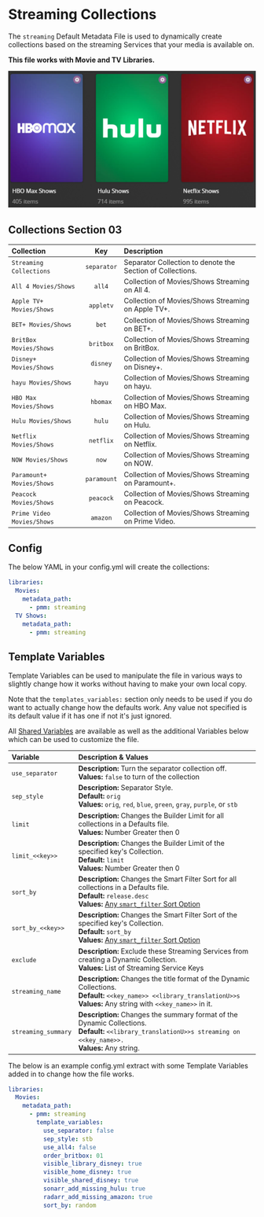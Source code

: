 # Streaming Collections

The `streaming` Default Metadata File is used to dynamically create collections based on the streaming Services that your media is available on.

**This file works with Movie and TV Libraries.**

![](../images/streaming.png)

## Collections Section 03

| Collection                 |     Key     | Description                                                |
|:---------------------------|:-----------:|:-----------------------------------------------------------|
| `Streaming Collections`    | `separator` | Separator Collection to denote the Section of Collections. |
| `All 4 Movies/Shows`       |   `all4`    | Collection of Movies/Shows Streaming on All 4.             |
| `Apple TV+ Movies/Shows`   |  `appletv`  | Collection of Movies/Shows Streaming on Apple TV+.         |
| `BET+ Movies/Shows`        |    `bet`    | Collection of Movies/Shows Streaming on BET+.              |
| `BritBox Movies/Shows`     |  `britbox`  | Collection of Movies/Shows Streaming on BritBox.           |
| `Disney+ Movies/Shows`     |  `disney`   | Collection of Movies/Shows Streaming on Disney+.           |
| `hayu Movies/Shows`        |   `hayu`    | Collection of Movies/Shows Streaming on hayu.              |
| `HBO Max Movies/Shows`     |  `hbomax`   | Collection of Movies/Shows Streaming on HBO Max.           |
| `Hulu Movies/Shows`        |   `hulu`    | Collection of Movies/Shows Streaming on Hulu.              |
| `Netflix Movies/Shows`     |  `netflix`  | Collection of Movies/Shows Streaming on Netflix.           |
| `NOW Movies/Shows`         |    `now`    | Collection of Movies/Shows Streaming on NOW.               |
| `Paramount+ Movies/Shows`  | `paramount` | Collection of Movies/Shows Streaming on Paramount+.        |
| `Peacock Movies/Shows`     |  `peacock`  | Collection of Movies/Shows Streaming on Peacock.           |
| `Prime Video Movies/Shows` |  `amazon`   | Collection of Movies/Shows Streaming on Prime Video.       |

## Config

The below YAML in your config.yml will create the collections:

```yaml
libraries:
  Movies:
    metadata_path:
      - pmm: streaming
  TV Shows:
    metadata_path:
      - pmm: streaming
```

## Template Variables

Template Variables can be used to manipulate the file in various ways to slightly change how it works without having to make your own local copy.

Note that the `templates_variables:` section only needs to be used if you do want to actually change how the defaults work. Any value not specified is its default value if it has one if not it's just ignored.

All [Shared Variables](../variables) are available as well as the additional Variables below which can be used to customize the file.

| Variable            | Description & Values                                                                                                                                                                                                 |
|:--------------------|:---------------------------------------------------------------------------------------------------------------------------------------------------------------------------------------------------------------------|
| `use_separator`     | **Description:** Turn the separator collection off.<br>**Values:** `false` to turn of the collection                                                                                                                 |
| `sep_style`         | **Description:** Separator Style.<br>**Default:** `orig`<br>**Values:** `orig`, `red`, `blue`, `green`, `gray`, `purple`, or `stb`                                                                                   |
| `limit`             | **Description:** Changes the Builder Limit for all collections in a Defaults file.<br>**Values:** Number Greater then 0                                                                                              |
| `limit_<<key>>`     | **Description:** Changes the Builder Limit of the specified key's Collection.<br>**Default:** `limit`<br>**Values:** Number Greater then 0                                                                           |
| `sort_by`           | **Description:** Changes the Smart Filter Sort for all collections in a Defaults file.<br>**Default:** `release.desc`<br>**Values:** [Any `smart_filter` Sort Option](../../metadata/builders/smart.md#sort-options) |
| `sort_by_<<key>>`   | **Description:** Changes the Smart Filter Sort of the specified key's Collection.<br>**Default:** `sort_by`<br>**Values:** [Any `smart_filter` Sort Option](../../metadata/builders/smart.md#sort-options)           |
| `exclude`           | **Description:** Exclude these Streaming Services from creating a Dynamic Collection.<br>**Values:** List of Streaming Service Keys                                                                                  |
| `streaming_name`    | **Description:** Changes the title format of the Dynamic Collections.<br>**Default:** `<<key_name>> <<library_translationU>>s`<br>**Values:** Any string with `<<key_name>>` in it.                                  |
| `streaming_summary` | **Description:** Changes the summary format of the Dynamic Collections.<br>**Default:** `<<library_translationU>>s streaming on <<key_name>>.`<br>**Values:** Any string.                                            |

The below is an example config.yml extract with some Template Variables added in to change how the file works.

```yaml
libraries:
  Movies:
    metadata_path:
      - pmm: streaming
        template_variables:
          use_separator: false
          sep_style: stb
          use_all4: false
          order_britbox: 01
          visible_library_disney: true
          visible_home_disney: true
          visible_shared_disney: true
          sonarr_add_missing_hulu: true
          radarr_add_missing_amazon: true
          sort_by: random
```